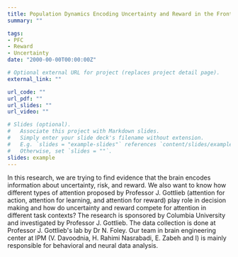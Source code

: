 ```yaml
---
title: Population Dynamics Encoding Uncertainty and Reward in the Fronto Parietal Cortex
summary: ""

tags:
- PFC
- Reward
- Uncertainty
date: "2000-00-00T00:00:00Z"

# Optional external URL for project (replaces project detail page).
external_link: ""

url_code: ""
url_pdf: ""
url_slides: ""
url_video: ""

# Slides (optional).
#   Associate this project with Markdown slides.
#   Simply enter your slide deck's filename without extension.
#   E.g. `slides = "example-slides"` references `content/slides/example-slides.md`.
#   Otherwise, set `slides = ""`.
slides: example
---
```


In this research, we are trying to find evidence that the brain encodes information about uncertainty, risk, and reward. We also want to know how different types of attention proposed by Professor J. Gottlieb (attention for action, attention for learning, and attention for reward) play role in decision making and how do uncertainty and reward compete for attention in different task contexts? The research is sponsored by Columbia University and investigated by Professor J. Gottlieb. The data collection is done at Professor J. Gottlieb's lab by Dr N. Foley. Our team in brain engineering center at IPM (V. Davoodnia, H. Rahimi Nasrabadi, E. Zabeh and I) is mainly responsible for behavioral and neural data analysis.